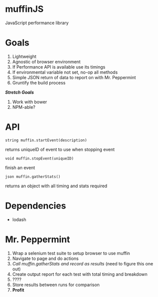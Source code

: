 muffinJS
========

JavaScript performance library

Goals
=====

1. Lightweight
2. Agnostic of browser environment
3. If Performance API is available use its timings
4. If environmental variable not set, no-op all methods
5. Simple JSON return of data to report on with Mr. Peppermint
6. Gruntify the build process

**_Stretch Goals_**

1. Work with bower
2. NPM-able?

API
===

    string muffin.startEvent(description)
returns uniqueID of event to use when stopping event

    void muffin.stopEvent(uniqueID)

finish an event

    json muffin.gatherStats()
returns an object with all timing and stats required


Dependencies
============

* lodash

Mr. Peppermint
==============

1. Wrap a selenium test suite to setup browser to use muffin
2. Navigate to page and do actions
3. _Call muffin.gatherStats and record as results_ (need to figure this one out)
4. Create output report for each test with total timing and breakdown
5. ????
6. Store results between runs for comparison
7. **Profit**
